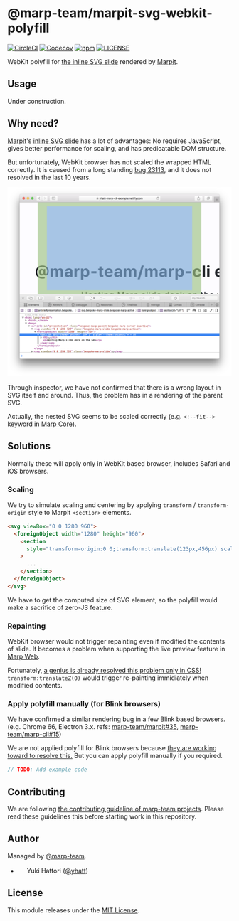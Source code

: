 # @marp-team/marpit-svg-webkit-polyfill

[![CircleCI](https://img.shields.io/circleci/project/github/marp-team/marpit-svg-webkit-polyfill/master.svg?style=flat-square)](https://circleci.com/gh/marp-team/marpit-svg-webkit-polyfill/)
[![Codecov](https://img.shields.io/codecov/c/github/marp-team/marpit-svg-webkit-polyfill/master.svg?style=flat-square)](https://codecov.io/gh/marp-team/marpit-svg-webkit-polyfill)
[![npm](https://img.shields.io/npm/v/@marp-team/marpit-svg-webkit-polyfill.svg?style=flat-square)](https://www.npmjs.com/package/@marp-team/marpit-svg-webkit-polyfill)
[![LICENSE](https://img.shields.io/github/license/marp-team/marpit-svg-webkit-polyfill.svg?style=flat-square)](./LICENSE)

WebKit polyfill for [the inline SVG slide][inline-svg] rendered by [Marpit].

[marpit]: https://github.com/marp-team/marpit
[inline-svg]: https://marpit.marp.app/inline-svg

## Usage

Under construction.

## Why need?

[Marpit]'s [inline SVG slide][inline-svg] has a lot of advantages: No requires JavaScript, gives better performance for scaling, and has predicatable DOM structure.

But unfortunately, WebKit browser has not scaled the wrapped HTML correctly. It is caused from a long standing [bug 23113](https://bugs.webkit.org/show_bug.cgi?id=23113), and it does not resolved in the last 10 years.

![](webkit-bug.png)

Through inspector, we have not confirmed that there is a wrong layout in SVG itself and around. Thus, the problem has in a rendering of the parent SVG.

Actually, the nested SVG seems to be scaled correctly (e.g. `<!--fit-->` keyword in [Marp Core](https://github.com/marp-team/marp-core)).

## Solutions

Normally these will apply only in WebKit based browser, includes Safari and iOS browsers.

### Scaling

We try to simulate scaling and centering by applying `transform` / `transform-origin` style to Marpit `<section>` elements.

```html
<svg viewBox="0 0 1280 960">
  <foreignObject width="1280" height="960">
    <section
      style="transform-origin:0 0;transform:translate(123px,456px) scale(0.36666);"
    >
      ...
    </section>
  </foreignObject>
</svg>
```

We have to get the computed size of SVG element, so the polyfill would make a sacrifice of zero-JS feature.

### Repainting

WebKit browser would not trigger repainting even if modified the contents of slide. It becomes a problem when supporting the live preview feature in [Marp Web](https://web.marp.app/).

Fortunately, [a genius is already resolved this problem only in CSS!](https://stackoverflow.com/a/21947628) `transform:translateZ(0)` would trigger re-painting immidiately when modified contents.

### Apply polyfill manually (for Blink browsers)

We have confirmed a similar rendering bug in a few Blink based browsers. (e.g. Chrome 66, Electron 3.x. refs: [marp-team/marpit#35](https://github.com/marp-team/marpit/pull/35), [marp-team/marp-cli#15](https://github.com/marp-team/marp-cli/pull/15))

We are not applied polyfill for Blink browsers because [they are working toward to resolve this.](https://bugs.chromium.org/p/chromium/issues/detail?id=467484) But you can apply polyfill manually if you required.

```javascript
// TODO: Add example code
```

## Contributing

We are following [the contributing guideline of marp-team projects](https://github.com/marp-team/marp/blob/master/.github/CONTRIBUTING.md). Please read these guidelines this before starting work in this repository.

## Author

Managed by [@marp-team](https://github.com/marp-team).

- <img src="https://github.com/yhatt.png" width="16" height="16"/> Yuki Hattori ([@yhatt](https://github.com/yhatt))

## License

This module releases under the [MIT License](LICENSE).
